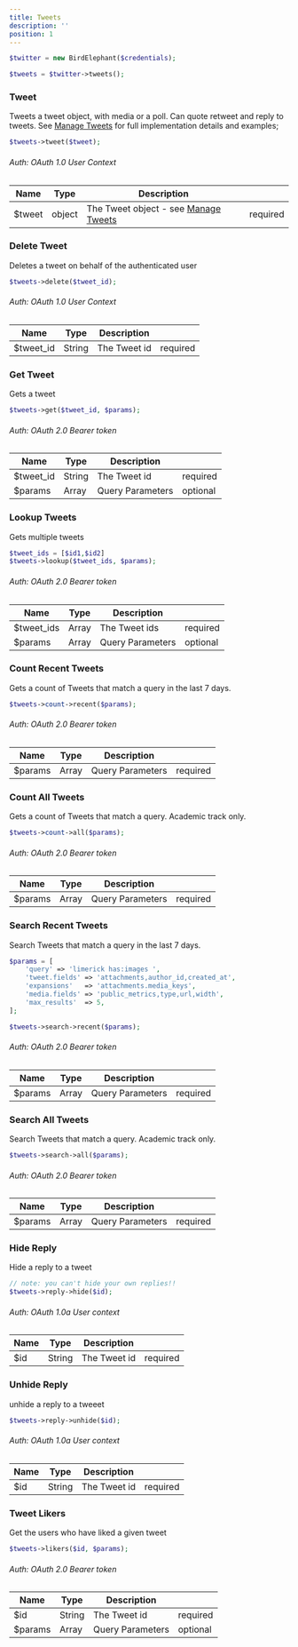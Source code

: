 ```yaml
---
title: Tweets
description: ''
position: 1
---
```



```php
$twitter = new BirdElephant($credentials);

$tweets = $twitter->tweets();
```

### Tweet
Tweets a tweet object, with media or a poll. Can quote retweet and reply to tweets. See [Manage Tweets](/manage-tweets) for full implementation details and examples;

```php
$tweets->tweet($tweet);
```
###### Auth: OAuth 1.0 User Context
| Name   | Type   | Description                                                 |          |
|--------|--------|-------------------------------------------------------------|----------|
| $tweet | object | The Tweet object - see [Manage Tweets](/manage-tweets) | required |

### Delete Tweet
Deletes a tweet on behalf of the authenticated user

```php
$tweets->delete($tweet_id);
```
###### Auth: OAuth 1.0 User Context

| Name      | Type   | Description      |          |
|-----------|--------|------------------|----------|
| $tweet_id | String | The Tweet id     | required |

### Get Tweet
Gets a tweet

```php
$tweets->get($tweet_id, $params);
```
###### Auth: OAuth 2.0 Bearer token
| Name    | Type   | Description      |          |
|---------|--------|------------------|----------|
| $tweet_id     | String | The Tweet id     | required |
| $params | Array  | Query Parameters | optional |


### Lookup Tweets
Gets multiple tweets

```php
$tweet_ids = [$id1,$id2]
$tweets->lookup($tweet_ids, $params);
```
###### Auth: OAuth 2.0 Bearer token

| Name          | Type   | Description       |          |
|---------------|--------|-------------------|----------|
| $tweet_ids    | Array  | The Tweet ids     | required |
| $params       | Array  | Query Parameters  | optional |


### Count Recent Tweets
Gets  a count of Tweets that match a query in the last 7 days.

```php
$tweets->count->recent($params);
```
###### Auth: OAuth 2.0 Bearer token

| Name    | Type  | Description      |          |
|---------|-------|------------------|----------|
| $params | Array | Query Parameters | required |


### Count All Tweets
Gets a count of Tweets that match a query. Academic track only.

```php
$tweets->count->all($params);
```

###### Auth: OAuth 2.0 Bearer token

| Name    | Type  | Description      |          |
|---------|-------|------------------|----------|
| $params | Array | Query Parameters | required |


### Search Recent Tweets

Search Tweets that match a query in the last 7 days.

```php
$params = [
    'query' => 'limerick has:images ',
    'tweet.fields' => 'attachments,author_id,created_at',
    'expansions'   => 'attachments.media_keys',
    'media.fields' => 'public_metrics,type,url,width',
    'max_results'  => 5,
];

$tweets->search->recent($params);
```

###### Auth: OAuth 2.0 Bearer token

| Name    | Type  | Description      |          |
|---------|-------|------------------|----------|
| $params | Array | Query Parameters | required |


### Search All Tweets
Search Tweets that match a query. Academic track only.

```php
$tweets->search->all($params);
```

###### Auth: OAuth 2.0 Bearer token

| Name    | Type  | Description      |          |
|---------|-------|------------------|----------|
| $params | Array | Query Parameters | required |


### Hide Reply
Hide a reply to a tweet

```php
// note: you can't hide your own replies!!
$tweets->reply->hide($id);
```
###### Auth: OAuth 1.0a User context

| Name    | Type   | Description      |          |
|---------|--------|------------------|----------|
| $id     | String | The Tweet id     | required |


### Unhide Reply
unhide a reply to a tweeet

```php
$tweets->reply->unhide($id);
```

###### Auth: OAuth 1.0a User context
| Name | Type   | Description  |          |
|------|--------|--------------|----------|
| $id  | String | The Tweet id | required |


### Tweet Likers
Get the users who have liked a given tweet

```php
$tweets->likers($id, $params);
```

###### Auth: OAuth 2.0 Bearer token

| Name    | Type   | Description      |          |
|---------|--------|------------------|----------|
| $id     | String | The Tweet id     | required |
| $params | Array  | Query Parameters | optional |
